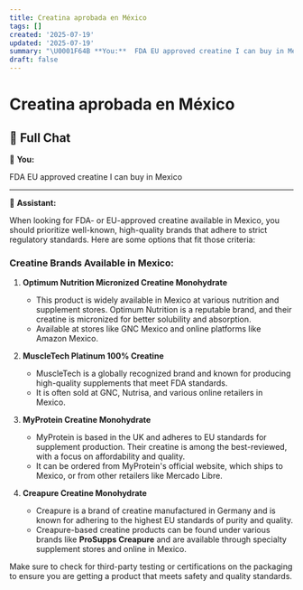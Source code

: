 ```yaml
---
title: Creatina aprobada en México
tags: []
created: '2025-07-19'
updated: '2025-07-19'
summary: "\U0001F64B **You:**  FDA EU approved creatine I can buy in Mexico"
draft: false
---
```


# Creatina aprobada en México

## 🧠 Full Chat

🙋 **You:**

FDA EU approved creatine I can buy in Mexico

---

🤖 **Assistant:**

When looking for FDA- or EU-approved creatine available in Mexico, you should prioritize well-known, high-quality brands that adhere to strict regulatory standards. Here are some options that fit those criteria:

### Creatine Brands Available in Mexico:
1. **Optimum Nutrition Micronized Creatine Monohydrate**  
   - This product is widely available in Mexico at various nutrition and supplement stores. Optimum Nutrition is a reputable brand, and their creatine is micronized for better solubility and absorption.
   - Available at stores like GNC Mexico and online platforms like Amazon Mexico.

2. **MuscleTech Platinum 100% Creatine**  
   - MuscleTech is a globally recognized brand and known for producing high-quality supplements that meet FDA standards.
   - It is often sold at GNC, Nutrisa, and various online retailers in Mexico.

3. **MyProtein Creatine Monohydrate**  
   - MyProtein is based in the UK and adheres to EU standards for supplement production. Their creatine is among the best-reviewed, with a focus on affordability and quality.
   - It can be ordered from MyProtein's official website, which ships to Mexico, or from other retailers like Mercado Libre.

4. **Creapure Creatine Monohydrate**  
   - Creapure is a brand of creatine manufactured in Germany and is known for adhering to the highest EU standards of purity and quality.
   - Creapure-based creatine products can be found under various brands like **ProSupps Creapure** and are available through specialty supplement stores and online in Mexico.

Make sure to check for third-party testing or certifications on the packaging to ensure you are getting a product that meets safety and quality standards.